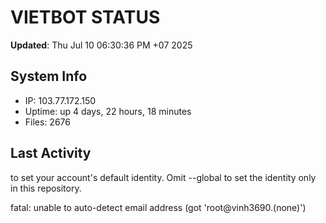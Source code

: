# VIETBOT STATUS
**Updated**: Thu Jul 10 06:30:36 PM +07 2025

## System Info
- IP: 103.77.172.150
- Uptime: up 4 days, 22 hours, 18 minutes
- Files: 2676

## Last Activity

to set your account's default identity.
Omit --global to set the identity only in this repository.

fatal: unable to auto-detect email address (got 'root@vinh3690.(none)')

